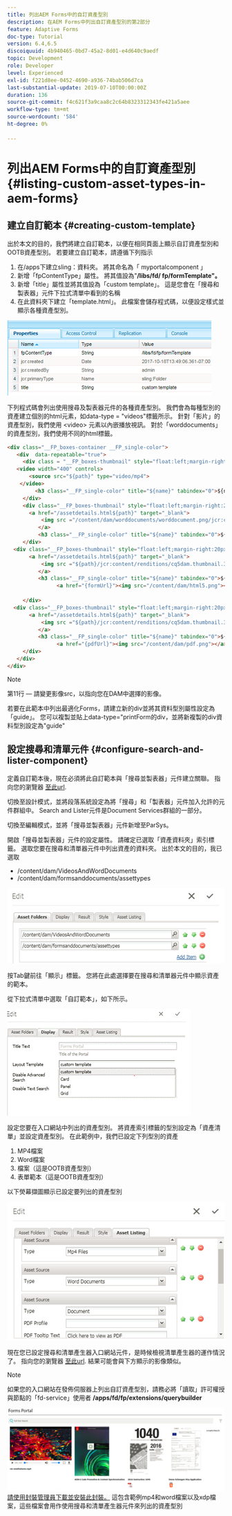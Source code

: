 ```yaml
---
title: 列出AEM Forms中的自訂資產型別
description: 在AEM Forms中列出自訂資產型別的第2部分
feature: Adaptive Forms
doc-type: Tutorial
version: 6.4,6.5
discoiquuid: 4b940465-0bd7-45a2-8d01-e4d640c9aedf
topic: Development
role: Developer
level: Experienced
exl-id: f221d8ee-0452-4690-a936-74bab506d7ca
last-substantial-update: 2019-07-10T00:00:00Z
duration: 136
source-git-commit: f4c621f3a9caa8c2c64b8323312343fe421a5aee
workflow-type: tm+mt
source-wordcount: '584'
ht-degree: 0%

---
```


# 列出AEM Forms中的自訂資產型別 {#listing-custom-asset-types-in-aem-forms}

## 建立自訂範本 {#creating-custom-template}

出於本文的目的，我們將建立自訂範本，以便在相同頁面上顯示自訂資產型別和OOTB資產型別。 若要建立自訂範本，請遵循下列指示

1. 在/apps下建立sling：資料夾。 將其命名為「 myportalcomponent 」
1. 新增「fpContentType」屬性。 將其值設為&quot;**/libs/fd/ fp/formTemplate&quot;。**
1. 新增「title」屬性並將其值設為「custom template」。 這是您會在「搜尋和製表器」元件下拉式清單中看到的名稱
1. 在此資料夾下建立「template.html」。 此檔案會儲存程式碼，以便設定樣式並顯示各種資產型別。

![appsfolder](assets/appsfolder_.png)

下列程式碼會列出使用搜尋及製表器元件的各種資產型別。 我們會為每種型別的資產建立個別的html元素，如data-type = &quot;videos&quot;標籤所示。 針對「影片」的資產型別，我們使用 &lt;video> 元素以內嵌播放視訊。 對於「worddocuments」的資產型別，我們使用不同的html標籤。

```html
<div class="__FP_boxes-container __FP_single-color">
   <div  data-repeatable="true">
     <div class = "__FP_boxes-thumbnail" style="float:left;margin-right:20px;" data-type = "videos">
   <video width="400" controls>
       <source src="${path}" type="video/mp4">
    </video>
         <h3 class="__FP_single-color" title="${name}" tabindex="0">${name}</h3>
     </div>
     <div class="__FP_boxes-thumbnail" style="float:left;margin-right:20px;" data-type = "worddocuments">
       <a href="/assetdetails.html${path}" target="_blank">
           <img src ="/content/dam/worddocuments/worddocument.png/jcr:content/renditions/cq5dam.thumbnail.319.319.png"/>
          </a>
          <h3 class="__FP_single-color" title="${name}" tabindex="0">${name}</h3>
     </div>
  <div class="__FP_boxes-thumbnail" style="float:left;margin-right:20px;" data-type = "xfaForm">
       <a href="/assetdetails.html${path}" target="_blank">
           <img src ="${path}/jcr:content/renditions/cq5dam.thumbnail.319.319.png"/>
          </a>
          <h3 class="__FP_single-color" title="${name}" tabindex="0">${name}</h3>
                <a href="{formUrl}"><img src="/content/dam/html5.png"></a><p>

     </div>
  <div class="__FP_boxes-thumbnail" style="float:left;margin-right:20px;" data-type = "printForm">
       <a href="/assetdetails.html${path}" target="_blank">
           <img src ="${path}/jcr:content/renditions/cq5dam.thumbnail.319.319.png"/>
          </a>
          <h3 class="__FP_single-color" title="${name}" tabindex="0">${name}</h3>
                <a href="{pdfUrl}"><img src="/content/dam/pdf.png"></a><p>
     </div>
   </div>
</div>
```

>[!NOTE]
>
>第11行 — 請變更影像src，以指向您在DAM中選擇的影像。
>
>若要在此範本中列出最適化Forms，請建立新的div並將其資料型別屬性設定為「guide」。 您可以複製並貼上data-type=&quot;printForm的div，並將新複製的div資料型別設定為&quot;guide&quot;

## 設定搜尋和清單元件 {#configure-search-and-lister-component}

定義自訂範本後，現在必須將此自訂範本與「搜尋並製表器」元件建立關聯。 指向您的瀏覽器 [至此url](http://localhost:4502/editor.html/content/AemForms/CustomPortal.html).

切換至設計模式，並將段落系統設定為將「搜尋」和「製表器」元件加入允許的元件群組中。 Search and Lister元件是Document Services群組的一部分。

切換至編輯模式，並將「搜尋並製表器」元件新增至ParSys。

開啟「搜尋並製表器」元件的設定屬性。 請確定已選取「資產資料夾」索引標籤。 選取您要在搜尋和清單器元件中列出資產的資料夾。 出於本文的目的，我已選取

* /content/dam/VideosAndWordDocuments
* /content/dam/formsanddocuments/assettypes

![assetfolder](assets/selectingassetfolders.png)

按Tab鍵前往「顯示」標籤。 您將在此處選擇要在搜尋和清單器元件中顯示資產的範本。

從下拉式清單中選取「自訂範本」，如下所示。

![searchandlister](assets/searchandlistercomponent.gif)

設定您要在入口網站中列出的資產型別。 將資產索引標籤的型別設定為「資產清單」並設定資產型別。 在此範例中，我們已設定下列型別的資產

1. MP4檔案
1. Word檔案
1. 檔案（這是OOTB資產型別）
1. 表單範本（這是OOTB資產型別）

以下熒幕擷圖顯示已設定要列出的資產型別

![assettypes](assets/assettypes.png)

現在您已設定搜尋和清單產生器入口網站元件，是時候檢視清單產生器的運作情況了。 指向您的瀏覽器 [至此url](http://localhost:4502/content/AemForms/CustomPortal.html?wcmmode=disabled). 結果可能會與下方顯示的影像類似。

>[!NOTE]
>
>如果您的入口網站在發佈伺服器上列出自訂資產型別，請務必將「讀取」許可權授與節點的「fd-service」使用者 **/apps/fd/fp/extensions/querybuilder**

![assettypes](assets/assettypeslistings.png)
[請使用封裝管理員下載並安裝此封裝。](assets/customassettypekt1.zip) 這包含範例mp4和word檔案以及xdp檔案，這些檔案會用作使用搜尋和清單產生器元件來列出的資產型別

